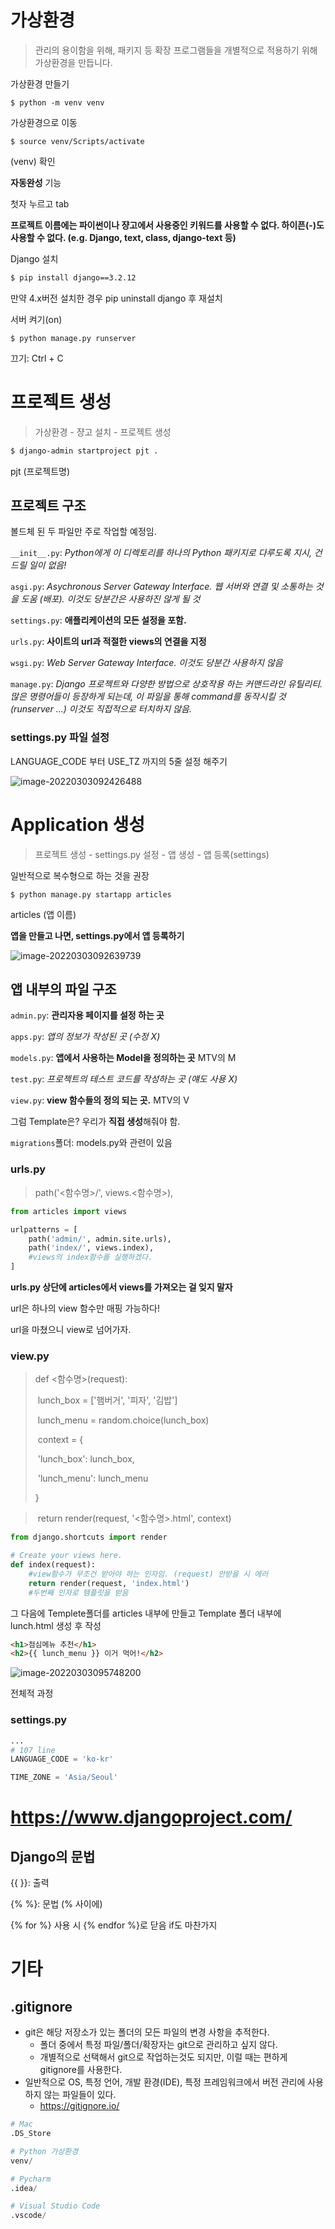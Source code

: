 # 가상환경

> 관리의 용이함을 위해, 패키지 등 확장 프로그램들을 개별적으로 적용하기 위해 가상환경을 만듭니다.



가상환경 만들기

```
$ python -m venv venv
```

가상환경으로 이동

```
$ source venv/Scripts/activate
```

(venv) 확인



**자동완성** 기능

첫자 누르고 tab

**프로젝트 이름에는 파이썬이나 쟝고에서 사용중인 키워드를 사용할 수 없다. 하이픈(-)도 사용할 수 없다. (e.g. Django, text, class, django-text 등)**



Django 설치

```bash
$ pip install django==3.2.12
```

만약 4.x버전 설치한 경우 pip uninstall django 후 재설치



서버 켜기(on)

```
$ python manage.py runserver
```

끄기: Ctrl + C









# 프로젝트 생성

> 가상환경 - 쟝고 설치 - 프로젝트 생성

```bash
$ django-admin startproject pjt .
```

pjt (프로젝트명)



## 프로젝트 구조

볼드체 된 두 파일만 주로 작업할 예정임.

`__init__.py`: *Python에게 이 디렉토리를 하나의 Python 패키지로 다루도록 지시, 건드릴 일이 없음!*

`asgi.py`: *Asychronous Server Gateway Interface. 웹 서버와 연결 및 소통하는 것을 도움 (배포). 이것도 당분간은 사용하진 않게 될 것*

`settings.py`: **애플리케이션의 모든 설정을 포함.**

`urls.py`: **사이트의 url과 적절한 views의 연결을 지정**

`wsgi.py`: *Web Server Gateway Interface. 이것도 당분간 사용하지 않음*

`manage.py`: *Django 프로젝트와 다양한 방법으로 상호작용 하는 커맨드라인 유틸리티. 많은 명령어들이 등장하게 되는데, 이 파일을 통해 command를 동작시킬 것 (runserver ...) 이것도 직접적으로 터치하지 않음.*



### settings.py 파일 설정

LANGUAGE_CODE 부터 USE_TZ 까지의 5줄 설정 해주기

![image-20220303092426488](https://raw.githubusercontent.com/bmyusharp/TIL-assets/master/img/image-20220303092426488.png)





# Application 생성

> 프로젝트 생성 - settings.py 설정 - 앱 생성 - 앱 등록(settings)

일반적으로 복수형으로 하는 것을 권장

```
$ python manage.py startapp articles 
```

articles (앱 이름)

**앱을 만들고 나면, settings.py에서 앱 등록하기**

![image-20220303092639739](https://raw.githubusercontent.com/bmyusharp/TIL-assets/master/img/image-20220303092639739.png)





## 앱 내부의 파일 구조

`admin.py`: **관리자용 페이지를 설정 하는 곳**

`apps.py`: *앱의 정보가 작성된 곳 (수정 X)*

`models.py`: **앱에서 사용하는 Model을 정의하는 곳** MTV의 M

`test.py`: *프로젝트의 테스트 코드를 작성하는 곳 (얘도 사용 X)*

`view.py`: **view 함수들의 정의 되는 곳.** MTV의 V

그럼 Template은? 우리가 **직접 생성**해줘야 함.

`migrations`폴더: models.py와 관련이 있음



### urls.py

> path('<함수명>/', views.<함수명>),

```python
from articles import views

urlpatterns = [
    path('admin/', admin.site.urls),
    path('index/', views.index), 
    #views의 index함수를 실행하겠다.
]
```

**urls.py 상단에 articles에서 views를 가져오는 걸 잊지 말자**

url은 하나의 view 함수만 매핑 가능하다!

url을 마쳤으니 view로 넘어가자.



### view.py

> def <함수명>(request):
>
> ​	lunch_box = ['햄버거', '피자', '김밥']
>
> ​	lunch_menu = random.choice(lunch_box)
>
> ​	context = {
>
> ​		'lunch_box': lunch_box,
>
> ​		'lunch_menu': lunch_menu
>
> }

> ​	return render(request, '<함수명>.html', context)

```python
from django.shortcuts import render

# Create your views here.
def index(request): 
    #view함수가 무조건 받아야 하는 인자임. (request) 안받을 시 에러
    return render(request, 'index.html') 
	#두번째 인자로 템플릿을 받음
```



그 다음에 Templete폴더를 articles 내부에 만들고 Template 폴더 내부에 lunch.html 생성 후 작성

```html
<h1>점심메뉴 추천</h1>
<h2>{{ lunch_menu }} 이거 먹어!</h2>
```

![image-20220303095748200](https://raw.githubusercontent.com/bmyusharp/TIL-assets/master/img/image-20220303095748200.png)

전체적 과정



### settings.py

```python
...
# 107 line
LANGUAGE_CODE = 'ko-kr'

TIME_ZONE = 'Asia/Seoul'
```



# https://www.djangoproject.com/

## Django의 문법

{{  }}: 출력

{% %}: 문법 (% 사이에)

{% for %} 사용 시 {% endfor %}로 닫음 if도 마찬가지





# 기타

## .gitignore

- git은 해당 저장소가 있는 폴더의 모든 파일의 변경 사항을 추적한다.
  - 폴더 중에서 특정 파일/폴더/확장자는 git으로 관리하고 싶지 않다.
  - 개별적으로 선택해서 git으로 작업하는것도 되지만, 이럴 때는 편하게 gitignore를 사용한다.
- 일반적으로 OS, 특정 언어, 개발 환경(IDE), 특정 프레임워크에서 버전 관리에 사용하지 않는 파일들이 있다.
  - https://gitignore.io/

```python
# Mac
.DS_Store

# Python 가상환경
venv/

# Pycharm
.idea/

# Visual Studio Code
.vscode/
```

